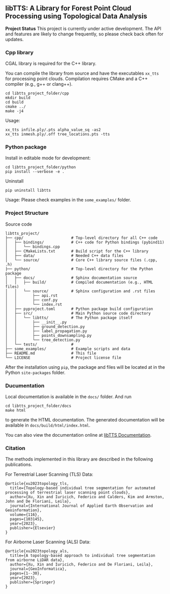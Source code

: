 ## libTTS: A Library for Forest Point Cloud Processing using Topological Data Analysis

**Project Status**
This project is currently under active development. 
The API and features are likely to change frequently, so please check back often for updates.

### Cpp library

CGAL library is required for the C++ library.

You can compile the library from source and have the executables `xx_tts` for processing point clouds.
Compilation requires CMake and a C++ compiler (e.g., g++ or clang++). 
```
cd libtts_project_folder/cpp
mkdir build
cd build
cmake ../
make -j4
```

Usage:
```
xx_tts infile.ply/.pts alpha_value_sq -as2
xx_tts inmesh.ply/.off tree_locations.pts -tts
```
### Python package 

Install in editable mode for development:
```
cd libtts_project_folder/python
pip install --verbose -e .
```

Uninstall 
```
pip uninstall libtts
```

Usage:
Please check examples in the `some_examples/` folder.


### Project Structure
Source code

```
libtts_project/
├── cpp/                     # Top-level directory for all C++ code
│   ├── bindings/            # C++ code for Python bindings (pybind11)
│   │   └── bindings.cpp
│   ├── CMakeLists.txt       # Build script for the C++ library
│   ├── data/                # Needed C++ data files
│   └── source/              # Core C++ library source files (.cpp, .h)
├── python/                  # Top-level directory for the Python package
│   ├── docs/                # Sphinx documentation source
│   │   ├── build/           # Compiled documentation (e.g., HTML files)
│   │   └── source/          # Sphinx configuration and .rst files
│   │       ├── api.rst
│   │       ├── conf.py
│   │       └── index.rst
│   ├── pyproject.toml       # Python package build configuration
│   ├── src/                 # Main Python source code directory
│   │   └── libtts/          # The Python package itself
│   │       ├── __init__.py
│   │       ├── ground_detection.py
│   │       ├── label_propagation.py
│   │       ├── points_downsampling.py
│   │       └── tree_detection.py
│   └── tests/               #
├── some_examples/           # Example scripts and data
├── README.md                # This file
└── LICENSE                  # Project license file
```

After the installation using `pip`,  the package and files will be located at in the Python `site-packages` folder.

### Ducumentation
Local documentation is available in the `docs/` folder.
And run
```
cd libtts_project_folder/docs
make html
```
to generate the HTML documentation.
The generated documentation will be available in `docs/build/html/index.html`.

You can also view the documentation online at [libTTS Documentation](https://libtts.readthedocs.io/en/latest/).


### Citation
The methods implemented in this library are described in the following publications. 

For Terrestrial Laser Scanning (TLS) Data:
```
@article{xu2023topology_tls,
  title={Topology-based individual tree segmentation for automated processing of terrestrial laser scanning point clouds},
  author={Xu, Xin and Iuricich, Federico and Calders, Kim and Armston, John and De Floriani, Leila},
  journal={International Journal of Applied Earth Observation and Geoinformation},
  volume={116},
  pages={103145},
  year={2023},
  publisher={Elsevier}
}
```

For Airborne Laser Scanning (ALS) Data:
```
@article{xu2023topology_als,
  title={A topology-based approach to individual tree segmentation from airborne LiDAR data},
  author={Xu, Xin and Iuricich, Federico and De Floriani, Leila},
  journal={GeoInformatica},
  pages={1--30},
  year={2023},
  publisher={Springer}
}
```